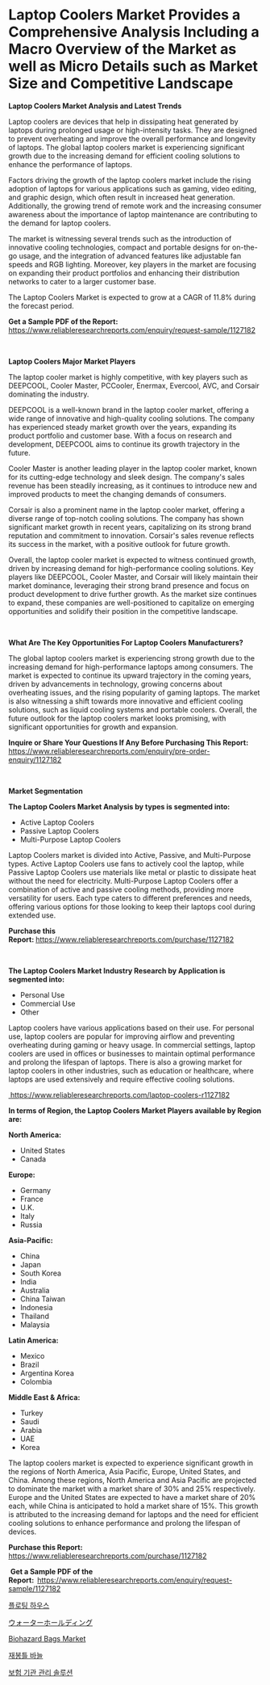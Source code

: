 <p><h1>Laptop Coolers Market Provides a Comprehensive Analysis Including a Macro Overview of the Market as well as Micro Details such as Market Size and Competitive Landscape</h1></p><p><strong>Laptop Coolers Market Analysis and Latest Trends</strong></p>
<p><p>Laptop coolers are devices that help in dissipating heat generated by laptops during prolonged usage or high-intensity tasks. They are designed to prevent overheating and improve the overall performance and longevity of laptops. The global laptop coolers market is experiencing significant growth due to the increasing demand for efficient cooling solutions to enhance the performance of laptops.</p><p>Factors driving the growth of the laptop coolers market include the rising adoption of laptops for various applications such as gaming, video editing, and graphic design, which often result in increased heat generation. Additionally, the growing trend of remote work and the increasing consumer awareness about the importance of laptop maintenance are contributing to the demand for laptop coolers.</p><p>The market is witnessing several trends such as the introduction of innovative cooling technologies, compact and portable designs for on-the-go usage, and the integration of advanced features like adjustable fan speeds and RGB lighting. Moreover, key players in the market are focusing on expanding their product portfolios and enhancing their distribution networks to cater to a larger customer base.</p><p>The Laptop Coolers Market is expected to grow at a CAGR of 11.8% during the forecast period.</p></p>
<p><strong>Get a Sample PDF of the Report:&nbsp;</strong> <a href="https://www.reliableresearchreports.com/enquiry/request-sample/1127182">https://www.reliableresearchreports.com/enquiry/request-sample/1127182</a></p>
<p>&nbsp;</p>
<p><strong>Laptop Coolers Major Market Players</strong></p>
<p><p>The laptop cooler market is highly competitive, with key players such as DEEPCOOL, Cooler Master, PCCooler, Enermax, Evercool, AVC, and Corsair dominating the industry.</p><p>DEEPCOOL is a well-known brand in the laptop cooler market, offering a wide range of innovative and high-quality cooling solutions. The company has experienced steady market growth over the years, expanding its product portfolio and customer base. With a focus on research and development, DEEPCOOL aims to continue its growth trajectory in the future.</p><p>Cooler Master is another leading player in the laptop cooler market, known for its cutting-edge technology and sleek design. The company's sales revenue has been steadily increasing, as it continues to introduce new and improved products to meet the changing demands of consumers.</p><p>Corsair is also a prominent name in the laptop cooler market, offering a diverse range of top-notch cooling solutions. The company has shown significant market growth in recent years, capitalizing on its strong brand reputation and commitment to innovation. Corsair's sales revenue reflects its success in the market, with a positive outlook for future growth.</p><p>Overall, the laptop cooler market is expected to witness continued growth, driven by increasing demand for high-performance cooling solutions. Key players like DEEPCOOL, Cooler Master, and Corsair will likely maintain their market dominance, leveraging their strong brand presence and focus on product development to drive further growth. As the market size continues to expand, these companies are well-positioned to capitalize on emerging opportunities and solidify their position in the competitive landscape.</p></p>
<p>&nbsp;</p>
<p><strong>What Are The Key Opportunities For Laptop Coolers Manufacturers?</strong></p>
<p><p>The global laptop coolers market is experiencing strong growth due to the increasing demand for high-performance laptops among consumers. The market is expected to continue its upward trajectory in the coming years, driven by advancements in technology, growing concerns about overheating issues, and the rising popularity of gaming laptops. The market is also witnessing a shift towards more innovative and efficient cooling solutions, such as liquid cooling systems and portable coolers. Overall, the future outlook for the laptop coolers market looks promising, with significant opportunities for growth and expansion.</p></p>
<p><strong>Inquire or Share Your Questions If Any Before Purchasing This Report:</strong> <a href="https://www.reliableresearchreports.com/enquiry/pre-order-enquiry/1127182">https://www.reliableresearchreports.com/enquiry/pre-order-enquiry/1127182</a></p>
<p>&nbsp;</p>
<p><strong>Market Segmentation</strong></p>
<p><strong>The Laptop Coolers Market Analysis by types is segmented into:</strong></p>
<p><ul><li>Active Laptop Coolers</li><li>Passive Laptop Coolers</li><li>Multi-Purpose Laptop Coolers</li></ul></p>
<p><p>Laptop Coolers market is divided into Active, Passive, and Multi-Purpose types. Active Laptop Coolers use fans to actively cool the laptop, while Passive Laptop Coolers use materials like metal or plastic to dissipate heat without the need for electricity. Multi-Purpose Laptop Coolers offer a combination of active and passive cooling methods, providing more versatility for users. Each type caters to different preferences and needs, offering various options for those looking to keep their laptops cool during extended use.</p></p>
<p><strong>Purchase this Report:&nbsp;</strong><a href="https://www.reliableresearchreports.com/purchase/1127182">https://www.reliableresearchreports.com/purchase/1127182</a></p>
<p>&nbsp;</p>
<p><strong>The Laptop Coolers Market Industry Research by Application is segmented into:</strong></p>
<p><ul><li>Personal Use</li><li>Commercial Use</li><li>Other</li></ul></p>
<p><p>Laptop coolers have various applications based on their use. For personal use, laptop coolers are popular for improving airflow and preventing overheating during gaming or heavy usage. In commercial settings, laptop coolers are used in offices or businesses to maintain optimal performance and prolong the lifespan of laptops. There is also a growing market for laptop coolers in other industries, such as education or healthcare, where laptops are used extensively and require effective cooling solutions.</p></p>
<p><a href="https://www.reliableresearchreports.com/laptop-coolers-r1127182">&nbsp;https://www.reliableresearchreports.com/laptop-coolers-r1127182</a></p>
<p><strong>In terms of Region, the Laptop Coolers Market Players available by Region are:</strong></p>
<p>
    <p> <strong> North America: </strong>
        <ul>
            <li>United States</li>
            <li>Canada</li>
        </ul>
        </p> 
    <p> <strong> Europe: </strong>
        <ul>
            <li>Germany</li>
            <li>France</li>
            <li>U.K.</li>
            <li>Italy</li>
            <li>Russia</li>
        </ul>
        </p> 
    <p> <strong> Asia-Pacific: </strong>
        <ul>
            <li>China</li>
            <li>Japan</li>
            <li>South Korea</li>
            <li>India</li>
            <li>Australia</li>
            <li>China Taiwan</li>
            <li>Indonesia</li>
            <li>Thailand</li>
            <li>Malaysia</li>
        </ul>
        </p> 
    <p> <strong> Latin America: </strong>
        <ul>
            <li>Mexico</li>
            <li>Brazil</li>
            <li>Argentina Korea</li>
            <li>Colombia</li>
        </ul>
        </p> 
    <p> <strong> Middle East & Africa: </strong>
        <ul>
            <li>Turkey</li>
            <li>Saudi</li>
            <li>Arabia</li>
            <li>UAE</li>
            <li>Korea</li>
        </ul>
    </p>
    </p>
<p><p>The laptop coolers market is expected to experience significant growth in the regions of North America, Asia Pacific, Europe, United States, and China. Among these regions, North America and Asia Pacific are projected to dominate the market with a market share of 30% and 25% respectively. Europe and the United States are expected to have a market share of 20% each, while China is anticipated to hold a market share of 15%. This growth is attributed to the increasing demand for laptops and the need for efficient cooling solutions to enhance performance and prolong the lifespan of devices.</p></p>
<p><strong>Purchase this Report: </strong><a href="https://www.reliableresearchreports.com/purchase/1127182">https://www.reliableresearchreports.com/purchase/1127182</a></p>
<p>&nbsp;<strong>Get a Sample PDF of the Report:&nbsp;&nbsp;</strong><a href="https://www.reliableresearchreports.com/enquiry/request-sample/1127182">https://www.reliableresearchreports.com/enquiry/request-sample/1127182</a></p>
<p><strong></strong></p>
<p><p><a href="https://medium.com/@adonispellea2022/%ED%94%8C%EB%A1%9C%ED%8C%85-%ED%95%98%EC%9A%B0%EC%8A%A4-%EC%8B%9C%EC%9E%A5-2031%EB%85%84%EA%B9%8C%EC%A7%80-%EC%84%B1%EA%B3%B5%EC%A0%81%EC%9D%B8-%EB%B9%84%EC%A6%88%EB%8B%88%EC%8A%A4-%EC%A0%84%EB%9E%B5%EC%9D%84-%EC%98%88%EC%B8%A1%ED%95%98%EB%8A%94-%EC%97%B4%EC%87%A0-009f8b8fd047">플로팅 하우스</a></p><p><a href="https://github.com/EthanMorar2011/Market-Research-Report-List-1/blob/main/939363935571.md">ウォーターホールディング</a></p><p><a href="https://issuu.com/reportprime-2/docs/biohazard-bags-market-size-2030.pptx">Biohazard Bags Market</a></p><p><a href="https://github.com/WilburKihn5676/Market-Research-Report-List-1/blob/main/268367632570.md">재봉틀 바늘</a></p><p><a href="https://medium.com/@mayekuhic00/%EB%B3%B4%ED%97%98-%EB%8C%80%EB%A6%AC%EC%A0%90-%EA%B4%80%EB%A6%AC-%EC%86%94%EB%A3%A8%EC%85%98-%EC%8B%9C%EC%9E%A5-2031%EB%85%84%EA%B9%8C%EC%A7%80%EC%9D%98-%ED%8A%B8%EB%A0%8C%EB%93%9C-%EC%98%88%EC%B8%A1-%EB%B0%8F-%EA%B2%BD%EC%9F%81-%EB%B6%84%EC%84%9D-aa522b8ebfe0">보험 기관 관리 솔루션</a></p></p>